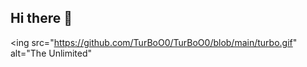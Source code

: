 ## Hi there 👋

<ing src="https://github.com/TurBoO0/TurBoO0/blob/main/turbo.gif" alt="The Unlimited"
